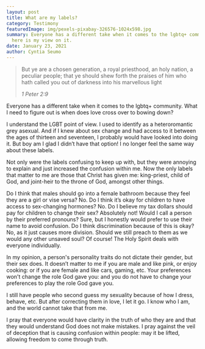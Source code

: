 ```yaml
---
layout: post
title: What are my labels?
category: Testimony
featuredImage: img/pexels-pixabay-326576-1024x598.jpg
summary: Everyone has a different take when it comes to the lgbtq+ community,
  here is my view on it.
date: January 23, 2021
author: Cyntia Seumo
---
```

<blockquote><p>But ye are a chosen generation, a royal priesthood, an holy nation, a peculiar people; that ye should shew forth the praises of him who hath called you out of darkness into his marvellous light</p>
<cite>1 Peter 2:9</cite></blockquote>
Everyone has a different take when it comes to the lgbtq+ community. What I need to figure out is when does love cross over to bowing down?

I understand the LGBT point of view. I used to identify as a heteroromantic grey asexual. And if I knew about sex change and had access to it between the ages of thirteen and seventeen, I probably would have looked into doing it. But boy am I glad I didn’t have that option! I no longer feel the same way about these labels.

Not only were the labels confusing to keep up with, but they were annoying to explain and just increased the confusion within me. Now the only labels that matter to me are those that Christ has given me: king-priest, child of God, and joint-heir to the throne of God, amongst other things.

Do I think that males should go into a female bathroom because they feel they are a girl or vise versa? No. Do I think it’s okay for children to have access to sex-changing hormones? No. Do I believe my tax dollars should pay for children to change their sex? Absolutely not! Would I call a person by their preferred pronouns? Sure, but I honestly would prefer to use their name to avoid confusion. Do I think discrimination because of this is okay? No, as it just causes more division. Should we still preach to them as we would any other unsaved soul? Of course! The Holy Spirit deals with everyone individually.

In my opinion, a person's personality traits do not dictate their gender, but their sex does. It doesn’t matter to me if you are male and like pink, or enjoy cooking: or if you are female and like cars, gaming, etc. Your preferences won't change the role God gave you: and you do not have to change your preferences to play the role God gave you.

I still have people who second guess my sexuality because of how I dress, behave, etc. But after correcting them in love, I let it go. I know who I am, and the world cannot take that from me.

I pray that everyone would have clarity in the truth of who they are and that they would understand God does not make mistakes. I pray against the veil of deception that is causing confusion within people: may it be lifted, allowing freedom to come through truth.
